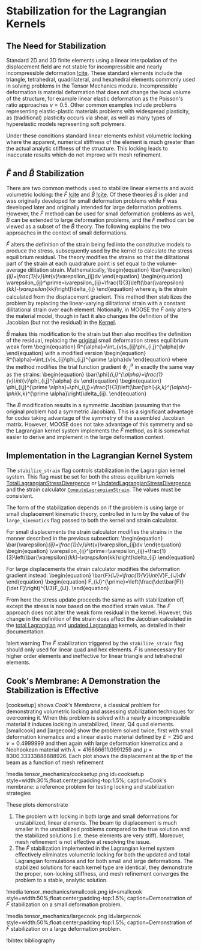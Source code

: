 # Stabilization for the Lagrangian Kernels

## The Need for Stabilization

Standard 2D and 3D finite elements using a linear interpolation of
the displacement field are not stable for incompressible
and nearly incompressible deformation [!cite](hughes1987finite).
These standard elements include the triangle, tetrahedral, quadrilateral,
and hexahedral elements commonly used in solving problems in the 
Tensor Mechanics module.  Incompressible deformation is 
material deformation that does not change the local volume of the structure,
for example linear elastic deformation as the Poisson's ratio
approaches $\nu = 0.5$.  Other common examples include problems
representing elastic-plastic materials
problems with widespread plasticity, as (traditional) plasticity occurs
via shear, as well as many types of hyperelastic models representing soft polymers.

Under these conditions standard linear elements exhibit volumetric locking
where the apparent, numerical stiffness of the element is much greater
than the actual analytic stiffness of the structure.  This locking
leads to inaccurate results which do not improve with mesh refinement.

## $\bar{F}$ and $\bar{B}$ Stabilization

There are two common methods used to stabilize linear elements and 
avoid volumetric locking: the $\bar{F}$ [!cite](de1996design)
and $\bar{B}$ [!cite](hughes1980generalization).  Of these theories
$\bar{B}$ is older and was originally developed for small deformation
problems while $\bar{F}$ was developed later and originally intended for
large deformation problems.  However, the $\bar{F}$ method can be used
for small deformation problems as well, $\bar{B}$ can be extended to
large deformation problems, and the $\bar{F}$ method 
can be viewed as a subset of the $\bar{B}$ theory.  The following
explains the two approaches in the context of small deformations.

$\bar{F}$ alters the definition of the strain being fed into the
constitutive models to produce the stress, subsequently used by the kernel
to calculate the stress equilibrium residual.  The theory modifies
the strains so that the dilitational part of the
strain at each quadrature point is set equal to the volume-average 
dilitation strain.  Mathematically,
\begin{equation}
      \bar{\varepsilon}_{ij}=\frac{1}{v}\int_{v}\varepsilon_{ij}dv
\end{equation}
\begin{equation}
      \varepsilon_{ij}^\prime=\varepsilon_{ij}+\frac{1}{3}\left(\bar{\varepsilon}_{kk}-\varepsilon_{kk}\right)\delta_{ij}
\end{equation}
where $\varepsilon_{ij}$ is the strain calculated from the displacement gradient.
This method then stabilizes the problem by replacing the linear-varying dilitational strain with 
a constant dilitational strain over each element.
Notionally, in MOOSE the $\bar{F}$ only alters the material model, though in fact it also changes the
definition of the Jacobian (but not the residual) in the [Kernel](framework:Kernel.md).

$\bar{B}$ makes this modification to the strain but then also modifies the definition of
the residual, replacing the [original](LagrangianKernelTheory.md) small deformation stress equilibrium weak form
\begin{equation}
      R^{\alpha}=\int_{v}s_{ij}\phi_{i,j}^{\alpha}dv
\end{equation}
with a modified version
\begin{equation}
      R^{\alpha}=\int_{v}s_{ij}\phi_{i,j}^{\prime \alpha}dv
\end{equation}
where the method modifies the trial function gradient $\phi_{i,j}^{\alpha}$
in exactly the same way as the strains:
\begin{equation}
      \bar{\phi}_{i,j}^{\alpha}=\frac{1}{v}\int_{v}\phi_{i,j}^{\alpha} dv
\end{equation}
\begin{equation}
      \phi_{i,j}^{\prime \alpha}=\phi_{i,j}+\frac{1}{3}\left(\bar{\phi}_{k,k}^{\alpha}-\phi_{k,k}^{\prime \alpha}\right)\delta_{ij}.
\end{equation}

The $\bar{B}$ modification results in a symmetric Jacobian (assuming that the original problem had a symmetric Jacobian).
This is a significant advantage for codes taking advantage of the symmetry of the assembled Jacobian matrix.
However, MOOSE does not take advantage of this symmetry and so the Lagrangian kernel system implements the $\bar{F}$ method, as
it is somewhat easier to derive and implement in the large deformation context.

## Implementation in the Lagrangian Kernel System

The `stabilize_strain` flag controls stabilization in the Lagrangian kernel system.  This flag must be set for
both the stress equilibrium kernels [TotalLagrangianStressDivergence](kernels/lagrangian/TotalLagrangianStressDivergence.md) or
[UpdatedLagrangianStressDivergence](/UpdatedLagrangianStressDivergence.md) and the strain calculator 
[`ComputeLagrangianStrain`](ComputeLagrangianStrain.md).
The values must be consistent.

The form of the stabilization depends on if the problem is using large or small displacement kinematic theory,
controlled in turn by the value of the `large_kinematics` flag passed to both the kernel and strain calculator.

For small displacements the strain calculator modifies the strains in the manner described in the previous subsection:
\begin{equation}
      \bar{\varepsilon}_{ij}=\frac{1}{v}\int_{v}\varepsilon_{ij}dv
\end{equation}
\begin{equation}
      \varepsilon_{ij}^\prime=\varepsilon_{ij}+\frac{1}{3}\left(\bar{\varepsilon}_{kk}-\varepsilon_{kk}\right)\delta_{ij}
\end{equation}

For large displacements the strain calculator modifies the deformation gradient instead:
\begin{equation}
      \bar{F}_{iJ}=\frac{1}{V}\int_{V}F_{iJ}dV
\end{equation}
\begin{equation}
      F_{iJ}^{\prime}=\left(\frac{\det\bar{F}}{\det F}\right)^{1/3}F_{iJ}.
\end{equation}

From here the stress update proceeds the same as with stabilization off, except the stress is now based on the modified
strain value.
The $\bar{F}$ approach does not alter the weak form residual in the kernel.  However, this change in the definition 
of the strain does affect the Jacobian calculated in the
[total Lagrangian](kernels/lagrangian/TotalLagrangianStressDivergence.md) and
[updated Lagrangian](/UpdatedLagrangianStressDivergence.md) kernels, as detailed in their documentation.

!alert warning
The $\bar{F}$ stabilization triggered by the `stabilize_strain` flag should only used for linear quad and hex elements.
$\bar{F}$ is unnecessary for higher order elements and ineffective for linear triangle and tetrahedral elements. 

## Cook's Membrane: A Demonstration the Stabilization is Effective

[cooksetup] shows *Cook's Membrane*, a classical problem for demonstrating volumetric locking and assessing stabilization
techniques for overcoming it.
When this problem is solved with a nearly a incompressible material it induces locking in unstabilized, linear, Q4 quad elements.
[smallcook] and [largecook] show the problem solved twice, first with small deformation kinematics and a linear elastic material
defined by $E=250$ and $\nu=0.4999999$ and then again with large deformation kinematics and a Neohookean material with $\lambda=416666611.0991259$ and 
$\mu=8300.33333888888926$.
Each plot shows the displacement at the tip of the beam as a function of mesh refinement

!media tensor_mechanics/cooksetup.png
       id=cooksetup
       style=width:30%;float:center;padding-top:1.5%;
       caption=Cook's membrane: a reference problem for testing locking and stabilization strategies

These plots demonstrate 

1. The problem with locking in both large and small deformations for unstabilized, linear elements.  The beam tip displacement
   is much smaller in the unstabilized problems compared to the true solution and the stabilized solutions (i.e. these elements
   are very stiff).  Moreover, mesh refinement is not effective at resolving the issue.
2. The $\bar{F}$ stabilization implemented in the Lagrangian kernel system effectively eliminates volumetric locking for
   both the updated and total Lagrangian formulations and for both small and large deformations.  The stabilized solutions
   for each kernel type are identical, they demonstrate the proper, non-locking stiffness, and mesh refinement converges the
   problem to a stable, analytic solution.

!media tensor_mechanics/smallcook.png
       id=smallcook
       style=width:50%;float:center;padding-top:1.5%;
       caption=Demonstration of $\bar{F}$ stabilization on a small deformation problem.

!media tensor_mechanics/largecook.png
       id=largecook
       style=width:50%;float:center;padding-top:1.5%;
       caption=Demonstration of $\bar{F}$ stabilization on a large deformation problem.

!bibtex bibliography
